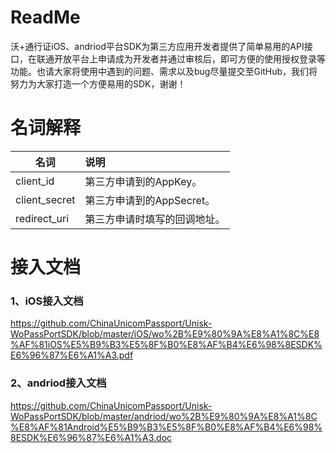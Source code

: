 # ReadMe
沃+通行证iOS、andriod平台SDK为第三方应用开发者提供了简单易用的API接口，在联通开放平台上申请成为开发者并通过审核后，即可方便的使用授权登录等功能。也请大家将使用中遇到的问题、需求以及bug尽量提交至GitHub，我们将努力为大家打造一个方便易用的SDK，谢谢！
# 名词解释
| 名词        | 说明    | 
| --------    | :-----  | 
| client_id      | 第三方申请到的AppKey。|
| client_secret  | 第三方申请到的AppSecret。|
| redirect_uri   | 第三方申请时填写的回调地址。| 
# 接入文档
### 1、iOS接入文档
https://github.com/ChinaUnicomPassport/Unisk-WoPassPortSDK/blob/master/iOS/wo%2B%E9%80%9A%E8%A1%8C%E8%AF%81iOS%E5%B9%B3%E5%8F%B0%E8%AF%B4%E6%98%8ESDK%E6%96%87%E6%A1%A3.pdf
### 2、andriod接入文档
https://github.com/ChinaUnicomPassport/Unisk-WoPassPortSDK/blob/master/andriod/wo%2B%E9%80%9A%E8%A1%8C%E8%AF%81Android%E5%B9%B3%E5%8F%B0%E8%AF%B4%E6%98%8ESDK%E6%96%87%E6%A1%A3.doc

